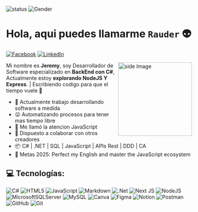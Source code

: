 <!-- BADGES TOP -->
![status](https://img.shields.io/badge/status-ON-green
) ![Gender](https://img.shields.io/badge/gender-%F0%9F%A4%B5-lightgrey)

<!-- SALUDO -->
# Hola, aqui puedes llamarme `Rauder` 👽

<!-- SOCIAL LINK -->
[![Facebook](https://img.shields.io/badge/Facebook-%231877F2.svg?logo=Facebook&logoColor=white)](https://facebook.com/https://www.facebook.com/share/1M9KZUogBw/) [![LinkedIn](https://img.shields.io/badge/LinkedIn-%230077B5.svg?logo=linkedin&logoColor=white)](https://linkedin.com/in/https://www.linkedin.com/in/jeremy-cordova-281946242/) 

<!-- GIF -->
 <img align='right' src="https://media1.giphy.com/media/v1.Y2lkPTc5MGI3NjExNjg2ZWQzMmlreXhnamZoam8yZ2x1ZjBidGk0djdueTF0NTlkeHdlYyZlcD12MV9pbnRlcm5hbF9naWZfYnlfaWQmY3Q9Zw/RddaRQbuBgcgw/giphy.gif" width='200' alt="side Image" align="right" height="auto"> 

<!-- INTRODUCCION -->
Mi nombre es **Jeremy**, soy Desarrollador de Software especializado en **BackEnd con C#**, Actualmente estoy **explorando NodeJS Y Express**. | Escribiendo codigo para que el tiempo vuele 🚀

<!-- INFORMACION ADICIONAL -->
<ul>
 <li>💼 Actualmente trabajo desarrollando software a medida</li>
 <li>😛 Automatizando procesos para tener mas tiempo libre</li>
 <li>🌱 Me llamó la atencion JavaScript</li>
 <li>👯 Dispuesto a colaborar con otros creadores</li>
 <li>📦 C# | .NET | SQL | JavaScript | APIs Rest | DDD | CA </li>
 <li>🥅 Metas 2025: Perfect my English and master the JavaScript ecosystem</li>
</ul>

<!-- TECH STACK -->
## 💻 Tecnologías:
![C#](https://img.shields.io/badge/c%23-%23239120.svg?style=flat&logo=csharp&logoColor=white) ![HTML5](https://img.shields.io/badge/html5-%23E34F26.svg?style=flat&logo=html5&logoColor=white) ![JavaScript](https://img.shields.io/badge/javascript-%23323330.svg?style=flat&logo=javascript&logoColor=%23F7DF1E) ![Markdown](https://img.shields.io/badge/markdown-%23000000.svg?style=flat&logo=markdown&logoColor=white) ![.Net](https://img.shields.io/badge/.NET-5C2D91?style=flat&logo=.net&logoColor=white) ![Next JS](https://img.shields.io/badge/Next-black?style=flat&logo=next.js&logoColor=white) ![NodeJS](https://img.shields.io/badge/node.js-6DA55F?style=flat&logo=node.js&logoColor=white) ![MicrosoftSQLServer](https://img.shields.io/badge/Microsoft%20SQL%20Server-CC2927?style=flat&logo=microsoft%20sql%20server&logoColor=white) ![MySQL](https://img.shields.io/badge/mysql-4479A1.svg?style=flat&logo=mysql&logoColor=white) ![Canva](https://img.shields.io/badge/Canva-%2300C4CC.svg?style=flat&logo=Canva&logoColor=white) ![Figma](https://img.shields.io/badge/figma-%23F24E1E.svg?style=flat&logo=figma&logoColor=white) ![Notion](https://img.shields.io/badge/Notion-%23000000.svg?style=flat&logo=notion&logoColor=white) ![Postman](https://img.shields.io/badge/Postman-FF6C37?style=flat&logo=postman&logoColor=white) ![GitHub](https://img.shields.io/badge/github-%23121011.svg?style=flat&logo=github&logoColor=white) ![Git](https://img.shields.io/badge/git-%23F05033.svg?style=flat&logo=git&logoColor=white)
